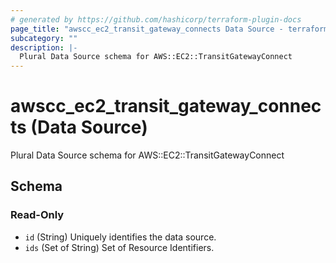 ```yaml
---
# generated by https://github.com/hashicorp/terraform-plugin-docs
page_title: "awscc_ec2_transit_gateway_connects Data Source - terraform-provider-awscc"
subcategory: ""
description: |-
  Plural Data Source schema for AWS::EC2::TransitGatewayConnect
---
```


# awscc_ec2_transit_gateway_connects (Data Source)

Plural Data Source schema for AWS::EC2::TransitGatewayConnect



<!-- schema generated by tfplugindocs -->
## Schema

### Read-Only

- `id` (String) Uniquely identifies the data source.
- `ids` (Set of String) Set of Resource Identifiers.


